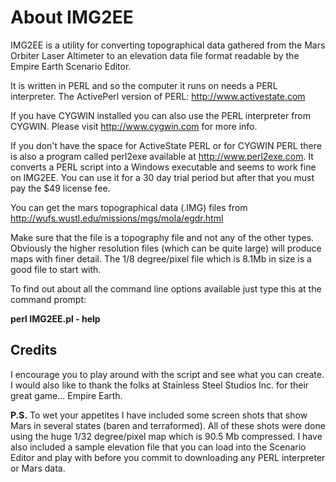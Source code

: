 ﻿# About IMG2EE

IMG2EE is a utility for converting topographical data gathered from the 
Mars Orbiter Laser Altimeter to an elevation data file format readable by
the Empire Earth Scenario Editor. 

It is written in PERL and so the computer it runs on needs a PERL interpreter.
The ActivePerl version of PERL: http://www.activestate.com 

If you have CYGWIN installed you can also use the PERL interpreter from CYGWIN. Please visit http://www.cygwin.com for more info.

If you don't have the space for ActiveState PERL or for CYGWIN PERL there is also a program called perl2exe available at http://www.perl2exe.com. It 
converts a PERL script into a Windows executable and seems to work fine on 
IMG2EE. You can use it for a 30 day trial period but after that you must pay
the $49 license fee.

You can get the mars topographical data (.IMG) files from 
http://wufs.wustl.edu/missions/mgs/mola/egdr.html

Make sure that the file is a topography file and not any of the other types. 
Obviously the higher resolution files (which can be quite large) will produce
maps with finer detail. The 1/8 degree/pixel file which is 8.1Mb in size is a
good file to start with. 

To find out about all the command line options available just type this at the
command prompt:

**perl IMG2EE.pl - help**

## Credits

I encourage you to play around with the script and see what you can create. I
would also like to thank the folks at Stainless Steel Studios Inc. for their
great game... Empire Earth.

**P.S.** To wet your appetites I have included some screen shots that show Mars in several states (baren and terraformed). All of these shots were done using the huge 1/32 degree/pixel map which is 90.5 Mb compressed. I have also included a sample elevation file that you can load into the Scenario Editor and play with before you commit to downloading any PERL interpreter or Mars data.







